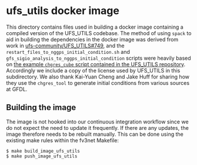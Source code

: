 # ufs_utils docker image

This directory contains files used in building a docker image containing a
compiled version of the UFS_UTILS codebase.  The method of using `spack` to aid
in building the dependencies in the docker image was derived from work in
[ufs-community/UFS_UTILS#749](https://github.com/ufs-community/UFS_UTILS/pull/749),
and the `restart_files_to_nggps_initial_condition.sh` and
`gfs_sigio_analysis_to_nggps_initial_condition` scripts were heavily based on
[the example `chgres_cube` script contained in the UFS_UTILS
repository](https://github.com/ufs-community/UFS_UTILS/blob/develop/ush/chgres_cube.sh).
Accordingly we include a copy of the license used by UFS_UTILS in this
subdirectory.  We also thank Kai-Yuan Cheng and Jake Huff for sharing how they
use the `chgres_tool` to generate initial conditions from various sources at
GFDL.

## Building the image

The image is not hooked into our continuous integration workflow since we do not
expect the need to update it frequently.  If there are any updates, the image
therefore needs to be rebuilt manually.  This can be done using the existing
make rules within the fv3net Makefile:

```
$ make build_image_ufs_utils
$ make push_image_ufs_utils
```
